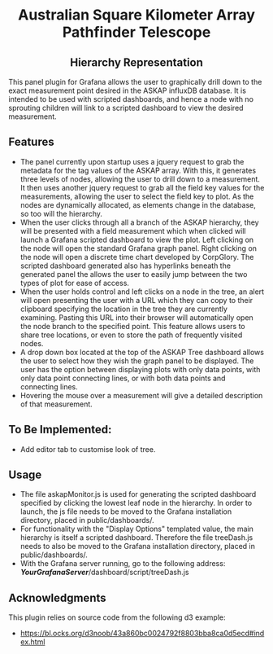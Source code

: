 <p >
	<h1 align="center">Australian Square Kilometer Array Pathfinder Telescope</h1>
</p>
<p >
	<h2 align="center">Hierarchy Representation</h2>
</p>
This panel plugin for Grafana allows the user to graphically drill down to the exact measurement point desired in the ASKAP influxDB database. It is intended to be used with scripted dashboards, and hence a node with no sprouting children will link to a scripted dashboard to view the desired measurement.

## Features

* The panel currently upon startup uses a jquery request to grab the metadata for the tag values of the ASKAP array. With this, it generates three levels of nodes, allowing the user to drill down to a measurement. It then uses another jquery request to grab all the field key values for the measurements, allowing the user to select the field key to plot. As the nodes are dynamically allocated, as elements change in the database, so too will the hierarchy.
* When the user clicks through all a branch of the ASKAP hierarchy, they will be presented with a field measurement which when clicked will launch a Grafana scripted dashboard to view the plot. Left clicking on the node will open the standard Grafana graph panel. Right clicking on the node will open a discrete time chart developed by CorpGlory. The scripted dashboard generated also has hyperlinks beneath the generated panel the allows the user to easily jump between the two types of plot for ease of access.
* When the user holds control and left clicks on a node in the tree, an alert will open presenting the user with a URL which they can copy to their clipboard specifying the location in the tree they are currently examining. Pasting this URL into their browser will automatically open the node branch to the specified point. This feature allows users to share tree locations, or even to store the path of frequently visited nodes.
* A drop down box located at the top of the ASKAP Tree dashboard allows the user to select how they wish the graph panel to be displayed. The user has the option between displaying plots with only data points, with only data point connecting lines, or with both data points and connecting lines.
* Hovering the mouse over a measurement will give a detailed description of that measurement.

## To Be Implemented:

* Add editor tab to customise look of tree.

## Usage

* The file askapMonitor.js is used for generating the scripted dashboard specified by clicking the lowest leaf node in the hierarchy. In order to launch, the js file needs to be moved to the Grafana installation directory, placed in public/dashboards/.
* For functionality with the "Display Options" templated value, the main hierarchy is itself a scripted dashboard. Therefore the file treeDash.js needs to also be moved to the Grafana installation directory, placed in public/dashboards/.
* With the Grafana server running, go to the following address: **_YourGrafanaServer_**/dashboard/script/treeDash.js

## Acknowledgments

This plugin relies on source code from the following d3 example:

* https://bl.ocks.org/d3noob/43a860bc0024792f8803bba8ca0d5ecd#index.html
